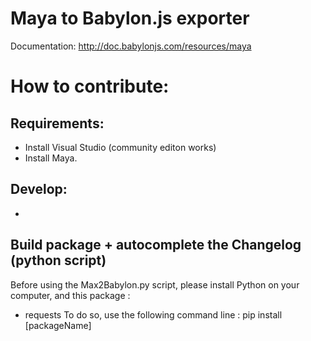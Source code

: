 Maya to Babylon.js exporter
==============================

Documentation: http://doc.babylonjs.com/resources/maya

# How to contribute:
## Requirements:
* Install Visual Studio (community editon works)
* Install Maya.

## Develop:
-

## Build package + autocomplete the Changelog (python script)
Before using the Max2Babylon.py script, please install Python on your computer, and this package :
- requests
To do so, use the following command line : pip install [packageName]